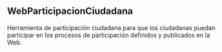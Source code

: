 ## WebParticipacionCiudadana

Herramienta de participación ciudadana para que los ciudadanas puedan participar en los procesos de participación definidos y publicados en la Web.
